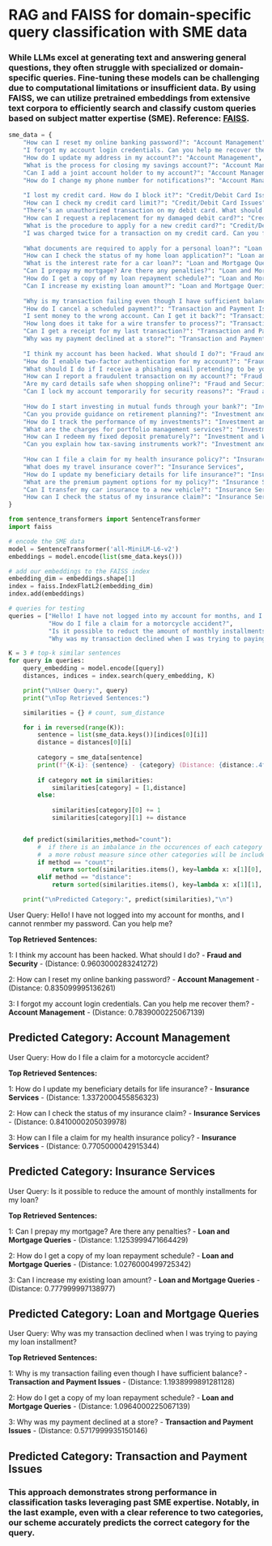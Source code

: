 # RAG and FAISS for domain-specific query classification with SME data

### While LLMs excel at generating text and answering general questions, they often struggle with specialized or domain-specific queries. Fine-tuning these models can be challenging due to computational limitations or insufficient data. By using FAISS, we can utilize pretrained embeddings from extensive text corpora to efficiently search and classify custom queries based on subject matter expertise (SME). Reference: [FAISS](https://ai.meta.com/tools/faiss/).

```python
sme_data = {
    "How can I reset my online banking password?": "Account Management",
    "I forgot my account login credentials. Can you help me recover them?": "Account Management",
    "How do I update my address in my account?": "Account Management",
    "What is the process for closing my savings account?": "Account Management",
    "Can I add a joint account holder to my account?": "Account Management",
    "How do I change my phone number for notifications?": "Account Management",
    
    "I lost my credit card. How do I block it?": "Credit/Debit Card Issues",
    "How can I check my credit card limit?": "Credit/Debit Card Issues",
    "There’s an unauthorized transaction on my debit card. What should I do?": "Credit/Debit Card Issues",
    "How can I request a replacement for my damaged debit card?": "Credit/Debit Card Issues",
    "What is the procedure to apply for a new credit card?": "Credit/Debit Card Issues",
    "I was charged twice for a transaction on my credit card. Can you fix it?": "Credit/Debit Card Issues",
    
    "What documents are required to apply for a personal loan?": "Loan and Mortgage Queries",
    "How can I check the status of my home loan application?": "Loan and Mortgage Queries",
    "What is the interest rate for a car loan?": "Loan and Mortgage Queries",
    "Can I prepay my mortgage? Are there any penalties?": "Loan and Mortgage Queries",
    "How do I get a copy of my loan repayment schedule?": "Loan and Mortgage Queries",
    "Can I increase my existing loan amount?": "Loan and Mortgage Queries",
    
    "Why is my transaction failing even though I have sufficient balance?": "Transaction and Payment Issues",
    "How do I cancel a scheduled payment?": "Transaction and Payment Issues",
    "I sent money to the wrong account. Can I get it back?": "Transaction and Payment Issues",
    "How long does it take for a wire transfer to process?": "Transaction and Payment Issues",
    "Can I get a receipt for my last transaction?": "Transaction and Payment Issues",
    "Why was my payment declined at a store?": "Transaction and Payment Issues",
    
    "I think my account has been hacked. What should I do?": "Fraud and Security",
    "How do I enable two-factor authentication for my account?": "Fraud and Security",
    "What should I do if I receive a phishing email pretending to be your bank?": "Fraud and Security",
    "How can I report a fraudulent transaction on my account?": "Fraud and Security",
    "Are my card details safe when shopping online?": "Fraud and Security",
    "Can I lock my account temporarily for security reasons?": "Fraud and Security",
    
    "How do I start investing in mutual funds through your bank?": "Investment and Wealth Management",
    "Can you provide guidance on retirement planning?": "Investment and Wealth Management",
    "How do I track the performance of my investments?": "Investment and Wealth Management",
    "What are the charges for portfolio management services?": "Investment and Wealth Management",
    "How can I redeem my fixed deposit prematurely?": "Investment and Wealth Management",
    "Can you explain how tax-saving instruments work?": "Investment and Wealth Management",
    
    "How can I file a claim for my health insurance policy?": "Insurance Services",
    "What does my travel insurance cover?": "Insurance Services",
    "How do I update my beneficiary details for life insurance?": "Insurance Services",
    "What are the premium payment options for my policy?": "Insurance Services",
    "Can I transfer my car insurance to a new vehicle?": "Insurance Services",
    "How can I check the status of my insurance claim?": "Insurance Services"
}
```

```python
from sentence_transformers import SentenceTransformer
import faiss

# encode the SME data
model = SentenceTransformer('all-MiniLM-L6-v2')
embeddings = model.encode(list(sme_data.keys()))

# add our embeddings to the FAISS index
embedding_dim = embeddings.shape[1]  
index = faiss.IndexFlatL2(embedding_dim) 
index.add(embeddings)  

# queries for testing
queries = ["Hello! I have not logged into my account for months, and I cannot renmber my password. Can you help me?",
           "How do I file a claim for a motorcycle accident?",
           "Is it possible to reduct the amount of monthly installments for my loan?",
           "Why was my transaction declined when I was trying to paying my loan installment?"]

K = 3 # top-k similar sentences
for query in queries:
    query_embedding = model.encode([query])
    distances, indices = index.search(query_embedding, K)

    print("\nUser Query:", query)
    print("\nTop Retrieved Sentences:")

    similarities = {} # count, sum_distance

    for i in reversed(range(K)):
        sentence = list(sme_data.keys())[indices[0][i]]
        distance = distances[0][i]   
        
        category = sme_data[sentence] 
        print(f"{K-i}: {sentence} - {category} (Distance: {distance:.4f})")
        
        if category not in similarities:
            similarities[category] = [1,distance]
        else:
        
            similarities[category][0] += 1
            similarities[category][1] += distance


    def predict(similarities,method="count"):
        #  if there is an imbalance in the occurences of each category distance provides 
        #  a more robust measure since other categories will be included by default  
        if method == "count":
            return sorted(similarities.items(), key=lambda x: x[1][0], reverse=True)[0][0]
        elif method == "distance":
            return sorted(similarities.items(), key=lambda x: x[1][1], reverse=True)[0][0]

    print("\nPredicted Category:", predict(similarities),"\n")
```

User Query: Hello! I have not logged into my account for months, and I cannot renmber my password. Can you help me?

**Top Retrieved Sentences:**

1: I think my account has been hacked. What should I do? - **Fraud and Security** - (Distance: 0.9603000283241272)

2: How can I reset my online banking password? - **Account Management** -  (Distance: 0.835099995136261)

3: I forgot my account login credentials. Can you help me recover them? - **Account Management** - (Distance: 0.7839000225067139)

Predicted Category: Account Management 
-

User Query: How do I file a claim for a motorcycle accident?

**Top Retrieved Sentences:**

1: How do I update my beneficiary details for life insurance? - **Insurance Services** - (Distance: 1.3372000455856323)

2: How can I check the status of my insurance claim? - **Insurance Services** - (Distance: 0.8410000205039978)

3: How can I file a claim for my health insurance policy? - **Insurance Services** - (Distance: 0.7705000042915344)

Predicted Category: Insurance Services 
-

User Query: Is it possible to reduce the amount of monthly installments for my loan?

**Top Retrieved Sentences:**

1: Can I prepay my mortgage? Are there any penalties? - **Loan and Mortgage Queries** - (Distance: 1.1253999471664429)

2: How do I get a copy of my loan repayment schedule? - **Loan and Mortgage Queries** - (Distance: 1.0276000499725342)

3: Can I increase my existing loan amount? - **Loan and Mortgage Queries** - (Distance: 0.777999997138977)

Predicted Category: Loan and Mortgage Queries 
-
User Query: Why was my transaction declined when I was trying to paying my loan installment?

**Top Retrieved Sentences:**

1: Why is my transaction failing even though I have sufficient balance? - **Transaction and Payment Issues** - (Distance: 1.1938999891281128)

2: How do I get a copy of my loan repayment schedule? - **Loan and Mortgage Queries** -  (Distance: 1.0964000225067139)

3: Why was my payment declined at a store? - **Transaction and Payment Issues** - (Distance: 0.5717999935150146)

Predicted Category: Transaction and Payment Issues 
-

### This approach demonstrates strong performance in classification tasks leveraging past SME expertise. Notably, in the last example, even with a clear reference to two categories, our scheme accurately predicts the correct category for the query.